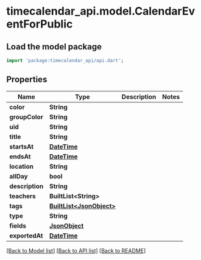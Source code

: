 # timecalendar_api.model.CalendarEventForPublic

## Load the model package
```dart
import 'package:timecalendar_api/api.dart';
```

## Properties
Name | Type | Description | Notes
------------ | ------------- | ------------- | -------------
**color** | **String** |  | 
**groupColor** | **String** |  | 
**uid** | **String** |  | 
**title** | **String** |  | 
**startsAt** | [**DateTime**](DateTime.md) |  | 
**endsAt** | [**DateTime**](DateTime.md) |  | 
**location** | **String** |  | 
**allDay** | **bool** |  | 
**description** | **String** |  | 
**teachers** | **BuiltList&lt;String&gt;** |  | 
**tags** | [**BuiltList&lt;JsonObject&gt;**](JsonObject.md) |  | 
**type** | **String** |  | 
**fields** | [**JsonObject**](JsonObject.md) |  | 
**exportedAt** | [**DateTime**](DateTime.md) |  | 

[[Back to Model list]](../README.md#documentation-for-models) [[Back to API list]](../README.md#documentation-for-api-endpoints) [[Back to README]](../README.md)


